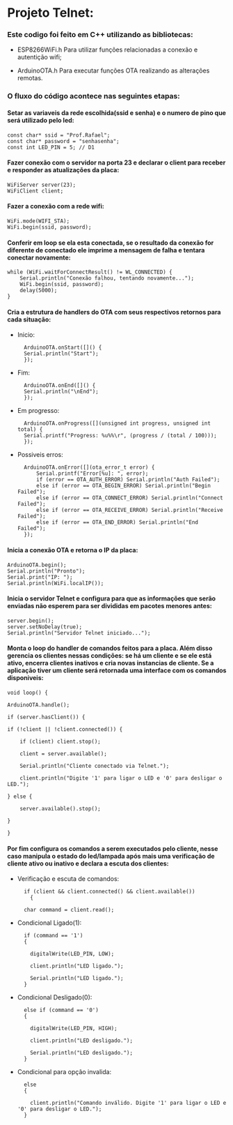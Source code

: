 # Projeto Telnet:


### Este codigo foi feito em C++ utilizando as bibliotecas: 

- ESP8266WiFi.h Para utilizar funções relacionadas a conexão e autentição wifi; 

- ArduinoOTA.h Para executar funções OTA realizando as alterações remotas. 

### O fluxo do código acontece nas seguintes etapas: 

#### Setar as variaveis da rede escolhida(ssid e senha) e o numero de pino que será utilizado pelo led:

    const char* ssid = "Prof.Rafael";
    const char* password = "senhasenha";
    const int LED_PIN = 5; // D1

#### Fazer conexão com o servidor na porta 23 e declarar o client para receber e responder as atualizações da placa:

    WiFiServer server(23);
    WiFiClient client;

#### Fazer a conexão com a rede wifi: 

    WiFi.mode(WIFI_STA);
    WiFi.begin(ssid, password);

#### Conferir em loop se ela esta conectada, se o resultado da conexão for diferente de conectado ele imprime a mensagem de falha e tentara conectar novamente:

    while (WiFi.waitForConnectResult() != WL_CONNECTED) {
        Serial.println("Conexão falhou, tentando novamente...");
        WiFi.begin(ssid, password);
        delay(5000);
    }

#### Cria a estrutura de handlers do OTA com seus respectivos retornos para cada situação:

- Inicio:

        ArduinoOTA.onStart([]() {
        Serial.println("Start");
        });

- Fim:

        ArduinoOTA.onEnd([]() {
        Serial.println("\nEnd");
        });

- Em progresso:

        ArduinoOTA.onProgress([](unsigned int progress, unsigned int total) {
        Serial.printf("Progress: %u%%\r", (progress / (total / 100)));
        });

- Possiveis erros:

        ArduinoOTA.onError([](ota_error_t error) {
            Serial.printf("Error[%u]: ", error);
            if (error == OTA_AUTH_ERROR) Serial.println("Auth Failed");
            else if (error == OTA_BEGIN_ERROR) Serial.println("Begin Failed");
            else if (error == OTA_CONNECT_ERROR) Serial.println("Connect Failed");
            else if (error == OTA_RECEIVE_ERROR) Serial.println("Receive Failed");
            else if (error == OTA_END_ERROR) Serial.println("End Failed");
        });

#### Inicia a conexão OTA e retorna o IP da placa: 

    ArduinoOTA.begin();
    Serial.println("Pronto");
    Serial.print("IP: ");
    Serial.println(WiFi.localIP());

#### Inicia o servidor Telnet e configura para que as informações que serão enviadas não esperem para ser divididas em pacotes menores antes:

    server.begin();
    server.setNoDelay(true);
    Serial.println("Servidor Telnet iniciado...");

#### Monta o loop do handler de comandos feitos para a placa. Além disso gerencia os clientes nessas condições: se há um cliente e se ele está ativo, encerra clientes inativos e cria novas instancias de cliente. Se a aplicação tiver um cliente será retornada uma interface com os comandos disponiveis:

    void loop() {

    ArduinoOTA.handle();

    if (server.hasClient()) {

    if (!client || !client.connected()) {

        if (client) client.stop();

        client = server.available();

        Serial.println("Cliente conectado via Telnet.");

        client.println("Digite '1' para ligar o LED e '0' para desligar o LED.");

    } else {

        server.available().stop();

    }

    }

#### Por fim configura os comandos a serem executados pelo cliente, nesse caso manipula o estado do led/lampada após mais uma verificação de cliente ativo ou inativo e declara a escuta dos clientes:

- Verificação e escuta de comandos:

        if (client && client.connected() && client.available())
          {

        char command = client.read();

- Condicional Ligado(1):  

        if (command == '1')
        {
    
          digitalWrite(LED_PIN, LOW);
    
          client.println("LED ligado.");
    
          Serial.println("LED ligado.");
        }

- Condicional Desligado(0):
    
        else if (command == '0')
        {
    
          digitalWrite(LED_PIN, HIGH);
    
          client.println("LED desligado.");
    
          Serial.println("LED desligado.");
        }

- Condicional para opção invalida:

        else
        {
    
          client.println("Comando inválido. Digite '1' para ligar o LED e '0' para desligar o LED.");
        }
